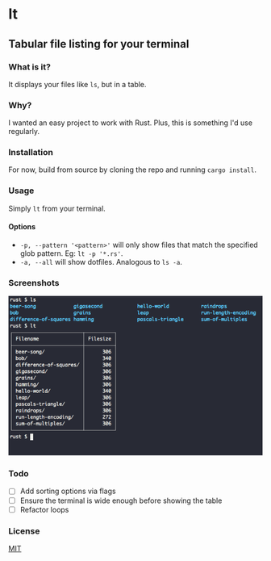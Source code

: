 # lt
## Tabular file listing for your terminal

### What is it?
It displays your files like `ls`, but in a table.

### Why?
I wanted an easy project to work with Rust.  Plus, this is something I'd use regularly.  

### Installation
For now, build from source by cloning the repo and running `cargo install`.

### Usage
Simply `lt` from your terminal.

#### Options
- `-p, --pattern '<pattern>'` will only show files that match the specified glob pattern.  Eg: `lt -p '*.rs'`.
- `-a, --all` will show dotfiles.  Analogous to `ls -a`.

### Screenshots
![main screenshot](screenshots/main.png)

### Todo
- [ ] Add sorting options via flags
- [ ] Ensure the terminal is wide enough before showing the table
- [ ] Refactor loops

### License
[MIT](https://github.com/kieraneglin/lt/blob/master/LICENSE)

